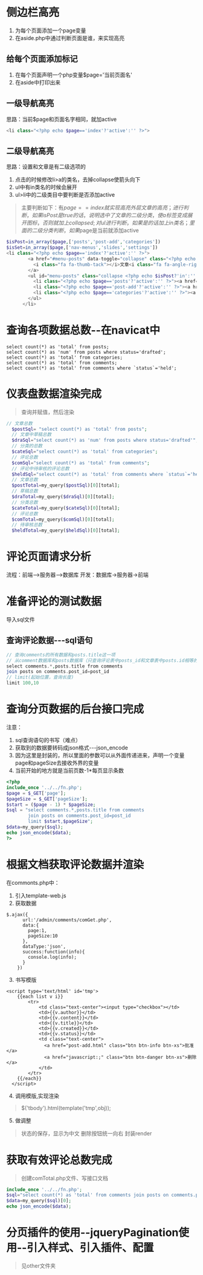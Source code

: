 # 侧边栏高亮
1. 为每个页面添加一个page变量
2. 在aside.php中通过判断页面是谁，来实现高亮
## 给每个页面添加标记
1. 在每个页面声明一个php变量$page='当前页面名'
2. 在aside中打印出来
## 一级导航高亮
思路：当前$page和页面名字相同，就加active
```php
<li class="<?php echo $page=='index'?'active':'' ?>">
```
## 二级导航高亮
思路：设置和文章是有二级选项的
1. 点击的时候修改li>a的类名，去掉collapse使箭头向下
2. ul中有in类名的时候会展开
3. ul>li中的二级类目中要判断是否添加active
> 主要判断如下：有$page==index就实现高亮外层文章的高亮；进行判断，如果isPost是true的话，说明选中了文章的二级分类，使a标签变成展开图标，否则就加上collapsed;对ul进行判断，如果是的话加上in类名；里面的二级分类判断，如果$page是当前就添加active
```php
$isPost=in_array($page,['posts','post-add','categories'])
$isSet=in_array($page,['nav-menus','slides','settings'])
<li class="<?php echo $page=='index'?'active':'' ?>">
        <a href="#menu-posts" data-toggle="collapse" class="<?php echo $isPost?'':'collapsed'  ?>">
          <i class="fa fa-thumb-tack"></i>文章<i class="fa fa-angle-right"></i>
        </a>
        <ul id="menu-posts" class="collapse <?php echo $isPost?'in':'' ?>">
          <li class="<?php echo $page=='posts'?'active':'' ?>"><a href="posts.php">所有文章</a></li>
          <li class="<?php echo $page=='post-add'?'active':'' ?>"><a href="post-add.php">写文章</a></li>
          <li class="<?php echo $page=='categories'?'active':'' ?>"><a href="categories.php">分类目录</a></li>
        </ul>
      </li>
```
# 查询各项数据总数--在navicat中
```
select count(*) as 'total' from posts;
select count(*) as 'num' from posts where status='drafted';
select count(*) as 'total' from categories;
select count(*) as 'total' from comments;
select count(*) as 'total' from comments where `status`='held';
```
# 仪表盘数据渲染完成
> 查询并赋值，然后渲染
```php
// 文章总数 
  $postSql= "select count(*) as 'total' from posts";
  // 文章中草稿总数
  $draSql="select count(*) as 'num' from posts where status='drafted'";
  // 分类的总数 
  $cateSql="select count(*) as 'total' from categories";
  // 评论总数
  $comSql="select count(*) as 'total' from comments";
  // 评论中待审核的评论总数
  $heldSql="select count(*) as 'total' from comments where `status`='held'";
  // 文章总数
  $postTotal=my_query($postSql)[0][total];
  // 草稿总数
  $draTotal=my_query($draSql)[0][total];
  // 分类总数
  $cateTotal=my_query($cateSql)[0][total];
  // 评论总数
  $comTotal=my_query($comSql)[0][total];
  // 待审核总数
  $heldTotal=my_query($heldSql)[0][total];
```
# 评论页面请求分析
流程：前端-->服务器-->数据库
开发：数据库->服务器->前端
# 准备评论的测试数据
导入sql文件
## 查询评论数据---sql语句
```php
// 查询comments的所有数据和posts.title这一项
// 从comment数据库和posts数据库（只查询评论表中posts_id和文章表中posts.id相等的时候的情况）
select comments.*,posts.title from comments
join posts on comments.post_id=post_id
// limit(起始位置，查询长度)
limit 100,10
```
# 查询分页数据的后台接口完成
注意：
1. sql查询语句的书写（难点）
2. 获取到的数据要转码成json格式---json_encode
3. 因为这里是封装的，所以里面的参数可以从外面传递进来，声明一个变量page和pageSize去接收外界的变量
4. 当前开始的地方就是当前页数-1*每页显示条数
```php
<?php
include_once '../../fn.php';
$page = $_GET['page'];
$pageSize = $_GET['pageSize'];
$start = ($page - 1) * $pageSize;
$sql = "select comments.*,posts.title from comments
        join posts on comments.post_id=post_id
        limit $start,$pageSize";
$data=my_query($sql);
echo json_encode($data);
?>
```
# 根据文档获取评论数据并渲染
在commonts.php中：
1. 引入template-web.js
2. 获取数据
```script
$.ajax({
      url:'/admin/comments/comGet.php',
      data:{
        page:1,
        pageSize:10
      },
      dataType:'json',
      success:function(info){
        console.log(info);
      }
    })
```
3. 书写模版
```script
<script type='text/html' id='tmp'>
    {{each list v i}}
        <tr>
            <td class="text-center"><input type="checkbox"></td>
            <td>{{v.author}}</td>
            <td>{{v.content}}</td>
            <td>{{v.title}}</td>
            <td>{{v.created}}</td>
            <td>{{v.status}}</td>
            <td class="text-center">
              <a href="post-add.html" class="btn btn-info btn-xs">批准</a>
              <a href="javascript:;" class="btn btn-danger btn-xs">删除</a>
            </td>
        </tr>
    {{/each}}
  </script>
```
4. 调用模版,实现渲染
> $('tbody').html(template('tmp',obj));
5. 做调整
> 状态的保存，显示为中文
> 删除按钮统一向右
> 封装render
# 获取有效评论总数完成
> 创建comTotal.php文件、写接口文档
```php
include_once '../../fn.php';
$sql="select count(*) as 'total' from comments join posts on comments.post_id=posts.id";
$data=my_query($sql)[0];
echo json_encode($data);
```
# 分页插件的使用--jqueryPagination使用--引入样式、引入插件、配置
> 见other文件夹
